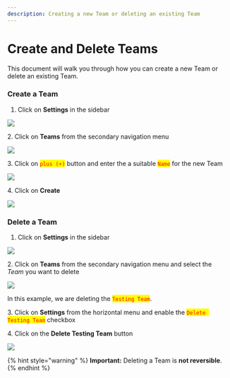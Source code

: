 ```yaml
---
description: Creating a new Team or deleting an existing Team
---
```


# Create and Delete Teams

This document will walk you through how you can create a new Team or delete an existing Team.

### Create a Team <a href="#create-a-team" id="create-a-team"></a>

1. Click on **Settings** in the sidebar

![](<../.gitbook/assets/add\_and\_delete\_users\_1 (1) (1) (1) (2) (1) (1).png>)

2\. Click on **Teams** from the secondary navigation menu

![](<../.gitbook/assets/add\_and\_delete\_teams\_1 (1).png>)

3\. Click on <mark style="color:red;">`plus (+)`</mark> button and enter the a suitable <mark style="color:red;">`Name`</mark> for the new Team

![](<../.gitbook/assets/add\_and\_delete\_teams\_2 (1) (1).png>)

4\. Click on **Create**

![](<../.gitbook/assets/add\_and\_delete\_teams\_3 (1) (1).png>)

### Delete a Team <a href="#delete-a-team" id="delete-a-team"></a>

1. Click on **Settings** in the sidebar

![](<../.gitbook/assets/add\_and\_delete\_users\_1 (1) (1) (1) (2) (1) (1).png>)

2\. Click on **Teams** from the secondary navigation menu and select the _Team_ you want to delete

![](<../.gitbook/assets/add\_and\_delete\_teams\_1 (1).png>)

In this example, we are deleting the <mark style="color:red;">`Testing Team`</mark>.

3\. Click on **Settings** from the horizontal menu and enable the <mark style="color:red;">`Delete Testing Team`</mark> checkbox

4\. Click on the **Delete Testing Team** button

![](../.gitbook/assets/add\_and\_delete\_teams\_4.png)

{% hint style="warning" %}
**Important:** Deleting a Team is **not reversible**.
{% endhint %}
